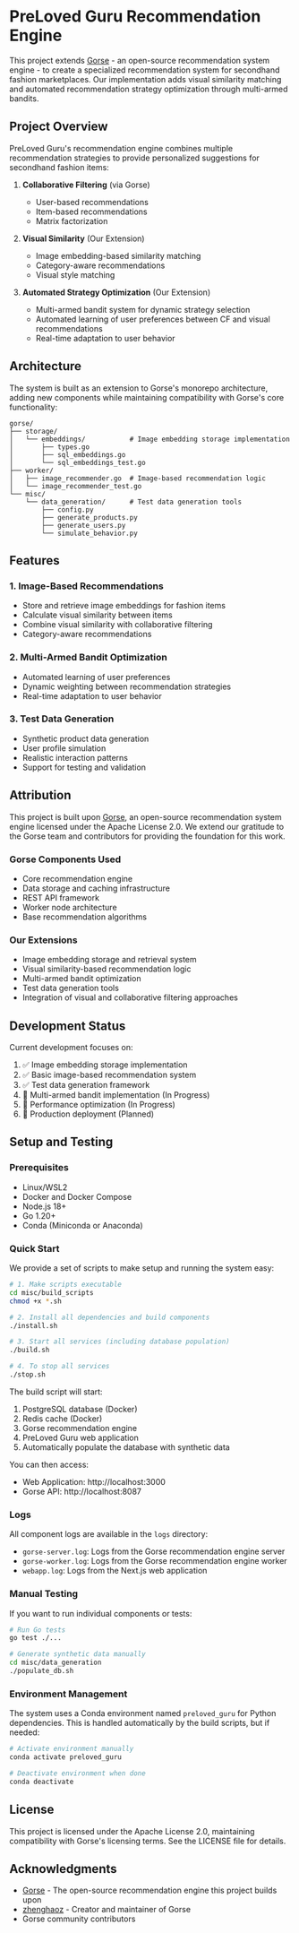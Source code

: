 # PreLoved Guru Recommendation Engine

This project extends [Gorse](https://github.com/gorse-io/gorse) - an open-source recommendation system engine - to create a specialized recommendation system for secondhand fashion marketplaces. Our implementation adds visual similarity matching and automated recommendation strategy optimization through multi-armed bandits.

## Project Overview

PreLoved Guru's recommendation engine combines multiple recommendation strategies to provide personalized suggestions for secondhand fashion items:

1. **Collaborative Filtering** (via Gorse)
   - User-based recommendations
   - Item-based recommendations
   - Matrix factorization

2. **Visual Similarity** (Our Extension)
   - Image embedding-based similarity matching
   - Category-aware recommendations
   - Visual style matching

3. **Automated Strategy Optimization** (Our Extension)
   - Multi-armed bandit system for dynamic strategy selection
   - Automated learning of user preferences between CF and visual recommendations
   - Real-time adaptation to user behavior

## Architecture

The system is built as an extension to Gorse's monorepo architecture, adding new components while maintaining compatibility with Gorse's core functionality:

```
gorse/
├── storage/
│   └── embeddings/           # Image embedding storage implementation
│       ├── types.go
│       ├── sql_embeddings.go
│       └── sql_embeddings_test.go
├── worker/
│   ├── image_recommender.go  # Image-based recommendation logic
│   └── image_recommender_test.go
└── misc/
    └── data_generation/      # Test data generation tools
        ├── config.py
        ├── generate_products.py
        ├── generate_users.py
        └── simulate_behavior.py
```

## Features

### 1. Image-Based Recommendations
- Store and retrieve image embeddings for fashion items
- Calculate visual similarity between items
- Combine visual similarity with collaborative filtering
- Category-aware recommendations

### 2. Multi-Armed Bandit Optimization
- Automated learning of user preferences
- Dynamic weighting between recommendation strategies
- Real-time adaptation to user behavior

### 3. Test Data Generation
- Synthetic product data generation
- User profile simulation
- Realistic interaction patterns
- Support for testing and validation

## Attribution

This project is built upon [Gorse](https://github.com/gorse-io/gorse), an open-source recommendation system engine licensed under the Apache License 2.0. We extend our gratitude to the Gorse team and contributors for providing the foundation for this work.

### Gorse Components Used
- Core recommendation engine
- Data storage and caching infrastructure
- REST API framework
- Worker node architecture
- Base recommendation algorithms

### Our Extensions
- Image embedding storage and retrieval system
- Visual similarity-based recommendation logic
- Multi-armed bandit optimization
- Test data generation tools
- Integration of visual and collaborative filtering approaches

## Development Status

Current development focuses on:
1. ✅ Image embedding storage implementation
2. ✅ Basic image-based recommendation system
3. ✅ Test data generation framework
4. 🔄 Multi-armed bandit implementation (In Progress)
5. 🔄 Performance optimization (In Progress)
6. 📅 Production deployment (Planned)

## Setup and Testing

### Prerequisites
- Linux/WSL2
- Docker and Docker Compose
- Node.js 18+
- Go 1.20+
- Conda (Miniconda or Anaconda)

### Quick Start
We provide a set of scripts to make setup and running the system easy:

```bash
# 1. Make scripts executable
cd misc/build_scripts
chmod +x *.sh

# 2. Install all dependencies and build components
./install.sh

# 3. Start all services (including database population)
./build.sh

# 4. To stop all services
./stop.sh
```

The build script will start:
1. PostgreSQL database (Docker)
2. Redis cache (Docker)
3. Gorse recommendation engine
4. PreLoved Guru web application
5. Automatically populate the database with synthetic data

You can then access:
- Web Application: http://localhost:3000
- Gorse API: http://localhost:8087

### Logs
All component logs are available in the `logs` directory:
- `gorse-server.log`: Logs from the Gorse recommendation engine server
- `gorse-worker.log`: Logs from the Gorse recommendation engine worker
- `webapp.log`: Logs from the Next.js web application

### Manual Testing
If you want to run individual components or tests:

```bash
# Run Go tests
go test ./...

# Generate synthetic data manually
cd misc/data_generation
./populate_db.sh
```

### Environment Management
The system uses a Conda environment named `preloved_guru` for Python dependencies. This is handled automatically by the build scripts, but if needed:

```bash
# Activate environment manually
conda activate preloved_guru

# Deactivate environment when done
conda deactivate
```

## License

This project is licensed under the Apache License 2.0, maintaining compatibility with Gorse's licensing terms. See the LICENSE file for details.

## Acknowledgments

- [Gorse](https://github.com/gorse-io/gorse) - The open-source recommendation engine this project builds upon
- [zhenghaoz](https://github.com/zhenghaoz) - Creator and maintainer of Gorse
- Gorse community contributors
